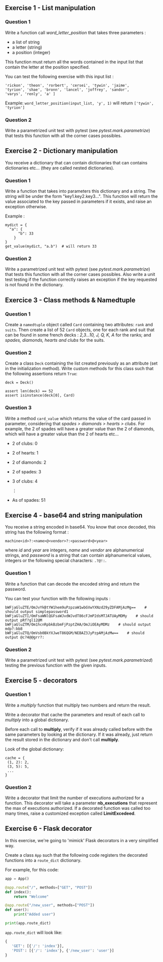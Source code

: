 ## Exercise 1 - List manipulation

### Question 1

Write a function call *word_letter_position* that takes three parameters :
- a list of string
- a letter (string)
- a position (integer)

This function must return all the words contained in the input list that contain the letter at the position specified.

You can test the following exercise with this input list :
```input_list = ['eddard', 'catelyn', 'robb', 'sansa', 'arya', 'brandon',
'rickon', 'theon', 'rorbert', 'cersei', 'tywin', 'jaime',
'tyrion', 'shae', 'bronn', 'lancel', 'joffrey', 'sandor',
'varys', 'renly', 'a' ]
```

Example: ```word_letter_position(input_list, 'y', 1)``` will return ```['tywin', 'tyrion']```

### Question 2

Write a parametrized unit test with pytest (see *pytest.mark.parametrize*) that tests this function with all the corner cases possibles.

## Exercise 2 - Dictionary manipulation

You receive a dictionary that can contain dictionaries that can contains dictionaries etc... (they are called nested dictionaries).

### Question 1

Write a function that takes into parameters this dictionary and a string. The string will be under the form "key1.key2.key3...".
This function will return the value associated to the key passed in parameters if it exists, and raise an exception otherwise.

Example :
```
mydict = {
  "a": {
      "b": 33
    }
}
get_value(mydict, "a.b")  # will return 33
```

### Question 2

Write a parametrized unit test with pytest (see *pytest.mark.parametrize*) that tests this function with all the corner cases possibles.
Also write a unit test testing if the function correctly raises an exception if the key requested is not found in the dictionary.

## Exercice 3 - Class methods & Namedtuple

### Question 1

Create a ```namedtuple``` object called ```Card``` containing two attributes: ```rank``` and ```suits```. Then create a list of 52 ```Card``` objects, one for each rank and suit that can be found in some french decks : *2,3...10, J, Q, K, A* for the ranks; and *spades, diamonds, hearts and clubs* for the suits.

### Question 2

Create a class ```Deck``` containing the list created previously as an attribute (set in the initialization method).
Write custom methods for this class such that the following assertions return ```True```:
```
deck = Deck()

assert len(deck) == 52
assert isinstance(deck[0], Card)
```

### Question 3

Write a method ```card_value``` which returns the value of the card passed in parameter, considering that *spades > diamonds > hearts > clubs*. For example, the 2 of spades will have a greater value than the 2 of diamonds, which will have a greater value than the 2 of hearts etc...
- 2 of clubs: 0
- 2 of hearts: 1
- 2 of diamonds: 2
- 2 of spades: 3
- 3 of clubs: 4

     ⋮
- As of spades: 51

## Exercise 4 - base64 and string manipulation

You receive a string encoded in base64. You know that once decoded, this string has the following format :

```
machine<id>?:<name>@<vendor>?:<password>@<year>
```

where *id* and *year* are integers, *name* and *vendor* are alphanumerical strings, and *password* is a string that can contain alphanumerical values, integers or the following special characters: ```.?@!:```.

### Question 1

Write a function that can decode the encoded string and return the password.

You can test your function with the following inputs :

```
bWFjaGluZTE/OmJvYkBtYW1hem9uPzpzaW1wbGVwYXNzd29yZDFAMjAzMg==    # should output simplepassword1
bWFjaGluZTI/OmFsaWNlQGFsaWJvdWJvdT86cFJmP2dsMTJATUAyMDMy    # should output pRf?gl12@M
bWFjaGluZTM/Om1hcnRpbkBzbmFjPzptZHA/OmJiOEAyMDMz    # should output mdp?:bb8
bWFjaGluZTQ/OmVsb0BkYXJweT86QGM/NEBAZ3JyPzpAMjAzMw==    # should output @c?4@@grr?:
```

### Question 2

Write a parametrized unit test with pytest (see *pytest.mark.parametrized*) testing the previous function with the given inputs.

## Exercise 5 - decorators

### Question 1

Write a *multiply* function that multiply two numbers and return the result.

Write a decorator that cache the parameters and result of each call to *multiply* into a global dictionary.

Before each call to **multiply**, verify if it was already called before with the same parameters by looking at the dictionary. If it was already, just return the result stored in the dictionary and don't call **multiply**.

Look of the global dictionary:
```
cache = {
 (1, 2): 2,
 (3, 5): 5,
 ...
}
```

### Question 2

Write a decorator that limit the number of executions authorized for a function. This decorator will take a parameter **nb_executions** that represent the max of executions authorized. If a decorated function was called too many times, raise a customized exception called **LimitExcedeed**.


## Exercise 6 - Flask decorator

In this exercise, we're going to 'mimick' Flask decorators in a very simplified way.

Create a class ```App``` such that the following code registers the decorated functions into
a ```route_dict``` dictionary.

For example, for this code:
```py
app = App()

@app.route("/", methods=["GET", "POST"])
def index():
    return "Welcome"

@app.route("/new_user", methods=["POST"])
def user():
    print("Added user")

print(app.route_dict)
```

```app.route_dict``` will look like:

```py
{
   'GET': [{'/': 'index'}],
   'POST': [{'/': 'index'}, {'/new_user': 'user'}]
}
```


